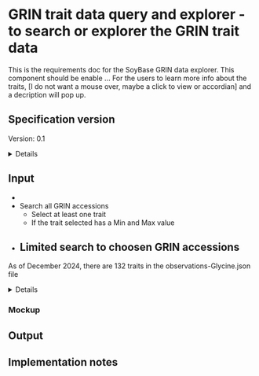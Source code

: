 # GRIN trait data query and explorer - to search or explorer the GRIN trait data 

This is the requirements doc for the SoyBase GRIN data explorer. This component should be enable ...  For the users to learn more info about the traits, [I do not want a mouse over, maybe a click to view or accordian] and a decription will pop up. 

## Specification version
Version: 0.1

<details>
This specification was completed in late December 2024. The specification preceded availability of the data downloaded from GRIN BrAPI in json format and stored [where?].
</details>

## Input
  -
  - Search all GRIN accessions
    -   Select at least one trait
    -   If the trait selected has a Min and Max value
  - Limited search to choosen GRIN accessions
    - 
As of December 2024, there are 132 traits in the observations-Glycine.json file
<details>
    - ADVENROOTS
APHID
ARGININE
BAW
BOWMANBIRK
BP
BPMV
BRANCHING
BRNSTEMROT
CHLOROSIS
CHROMONUM
CORE
CYSTEINE
DEFOL
EARWORM
FATTYACIDS
FLOWERDATE
FLUORESCE
FLWRCOLOR
FROGEYE
FROGEYE11
FROGEYE2
FROGEYE3
HEIGHT
HIGHTEMP
HILUMCOLOR
IMAGE
IODINENUM
ISOLEUCINE
LEAFLETTYP
LEAFSHAPE
LEAFSIZE
LEUCINE
LINOLEIC
LINOLENIC
LOCUS_E3
LODGING
LOOPER
LOWERLFSHP
LOWLEAFAR
LOWLEAFASP
LYSINE
MATDATE
MATGROUP
METHIONINE
MEXBEANBTL
MOTTLING
NEMATCYST_1
NEMATCYST_14
NEMATCYST_2
NEMATCYST_3
NEMATCYST_4
NEMATCYST_5
NSCANKER
OIL
OLEIC
OTHERLEAF
OTHERPLANT
OTHERSEED
P34
PALMITIC
PETUREIDE
PHYTOROT_1
PHYTOROT_10
PHYTOROT_12
PHYTOROT_17
PHYTOROT_2
PHYTOROT_20
PHYTOROT_25
PHYTOROT_3
PHYTOROT_30
PHYTOROT_30T
PHYTOROT_31
PHYTOROT_33
PHYTOROT_38
PHYTOROT_4
PHYTOROT_5
PHYTOROT_6
PHYTOROT_7
PHYTOROT_8
PHYTOROT_9
PMV
PODCOLOR
PODLENGTH
POTATOLHOP
PROTEIN
PUBCOLOR
PUBDENSITY
PUBFORM
PYTHIUMROT
RENIFORM
RUST_MIXED
RUST_RED_BROWN
RUST_TAN
SALTREACT
SCN_RACE3
SCOATCOLOR
SCOATLUST
SDS
SEEDQUAL
SEEDSHAPE1
SEEDSHAPE2
SEEDWEIGHT
SHATEARLY
SHATLATE
SMV
SMV_G1
SMV_G2
SMV_G3
SMV_G4
SMV_G5
SMV_G6
SMV_G7
SSCANKER
SSR
STACHYOSE
STEARIC
STEMTERM
SUCROSE
TERMSCORE
THREONINE
TRYPTOPHAN
TWINING
UPLEAFLEN
UPLFSHAPE
UPLFWIDTH
UPPERLFLEN
UPPERLFSHP
UPPUBETYPE
VALINE
VBC
YIELD
</details>

### Mockup



## Output



## Implementation notes








